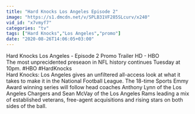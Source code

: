 ```yaml
---
title: "Hard Knocks Los Angeles Episode 2"
image: "https://s1.dmcdn.net/v/SPLB31VF285SLcurv/x240"
vid_id: "x7vmyf7"
categories: "tv"
tags: ["Hard Knocks","Los Angeles","promo"]
date: "2020-08-26T14:06:05+03:00"
---
```

Hard Knocks Los Angeles - Episode 2 Promo Trailer HD - HBO  <br>The most unprecidented preseaon in NFL history continues Tuesday at 10pm. #HBO #HardKnocks   <br>Hard Knocks: Los Angeles gives an unfiltered all-access look at what it takes to make it in the National Football League. The 18-time Sports Emmy Award winning series will follow head coaches Anthony Lynn of the Los Angeles Chargers and Sean McVay of the Los Angeles Rams leading a mix of established veterans, free-agent acquisitions and rising stars on both sides of the ball.
